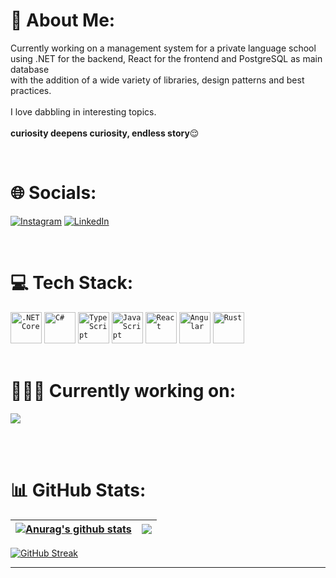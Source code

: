 # 💫 About Me:
Currently working on a management system for a private language school<br>using .NET for the backend, React for the frontend and PostgreSQL as main database<br>with the addition of a wide variety of libraries, design patterns and best practices.<br><br>I love dabbling in interesting topics.<br><br>**curiosity deepens curiosity, endless story**😌<br>

<br/>

# 🌐 Socials: 
[![Instagram](https://img.shields.io/badge/Instagram-%23E4405F.svg?logo=Instagram&logoColor=white)](https://instagram.com/drozd_gabriel) [![LinkedIn](https://img.shields.io/badge/LinkedIn-%230077B5.svg?logo=linkedin&logoColor=white)](https://linkedin.com/in/drozd-gabriel)

<br/>

# 💻 Tech Stack:
<div align="left">
	<code><img width="50" src="https://user-images.githubusercontent.com/25181517/121405754-b4f48f80-c95d-11eb-8893-fc325bde617f.png" alt=".NET Core" title=".NET Core"/></code>
	<code><img width="50" src="https://user-images.githubusercontent.com/25181517/121405384-444d7300-c95d-11eb-959f-913020d3bf90.png" alt="C#" title="C#"/></code>
	<code><img width="50" src="https://user-images.githubusercontent.com/25181517/183890598-19a0ac2d-e88a-4005-a8df-1ee36782fde1.png" alt="TypeScript" title="TypeScript"/></code>
	<code><img width="50" src="https://user-images.githubusercontent.com/25181517/117447155-6a868a00-af3d-11eb-9cfe-245df15c9f3f.png" alt="JavaScript" title="JavaScript"/></code>
	<code><img width="50" src="https://user-images.githubusercontent.com/25181517/183897015-94a058a6-b86e-4e42-a37f-bf92061753e5.png" alt="React" title="React"/></code>
	<code><img width="50" src="https://user-images.githubusercontent.com/25181517/183890595-779a7e64-3f43-4634-bad2-eceef4e80268.png" alt="Angular" title="Angular"/></code>
	<code><img width="50" src="https://user-images.githubusercontent.com/25181517/192599922-3a8ceb1c-ff1d-40bc-b73c-99ea1182d8ad.png" alt="Rust" title="Rust"/></code>
</div>

<br/>

# 🧑🏽‍💻 Currently working on:

<div style="display: flex; gap: 1rem">
    <a href="https://github.com/gabrieldrozd/Enscool">
        <img align="center" src="https://github-readme-stats.vercel.app/api/pin/?username=gabrieldrozd&repo=Enscool&theme=radical&hide_border=true&border_radius=30" />
    </a>
</div>

<br/><br/>

# 📊 GitHub Stats:

| <a href="https://github.com/gabrieldrozd"><img align="center" src="https://gabrieldrozd.vercel.app/api?username=gabrieldrozd&show_icons=true&include_all_commits=false&card_width=400&hide=stars&theme=dracula&hide_border=true" alt="Anurag's github stats" /></a> | <a href="https://github.com/gabrieldrozd"><img align="center" src="https://gabrieldrozd.vercel.app/api/top-langs/?username=gabrieldrozd&layout=compact&theme=dracula&hide_border=true" /></a> |
| ------------- | ------------- |

[![GitHub Streak](https://streak-stats.demolab.com?user=gabrieldrozd&theme=dracula&card_width=800&hide_border=true)](https://github.com/gabrieldrozd)

---
